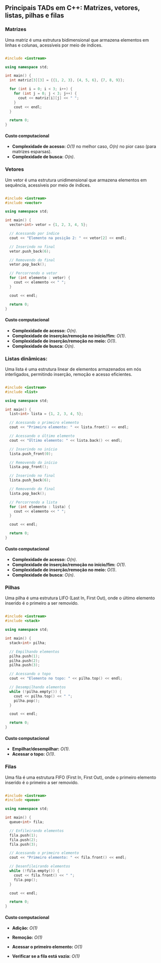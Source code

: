 ## Principais TADs em C++: Matrizes, vetores, listas, pilhas e filas

### Matrizes

Uma matriz é uma estrutura bidimensional que armazena elementos em linhas e colunas, acessíveis por meio de índices.

```c++

#include <iostream>

using namespace std;

int main() {
  int matriz[3][3] = {{1, 2, 3}, {4, 5, 6}, {7, 8, 9}};

  for (int i = 0; i < 3; i++) {
    for (int j = 0; j < 3; j++) {
      cout << matriz[i][j] << " ";
    }
    cout << endl;
  }

  return 0;
}
```

#### Custo computacional

* <b>Complexidade de acesso:</b> <i>O(1)</i> no melhor caso, <i>O(n)</i> no pior caso (para matrizes esparsas).
* <b>Complexidade de busca:</b> <i>O(n)</i>.

### Vetores

Um vetor é uma estrutura unidimensional que armazena elementos em sequência, acessíveis por meio de índices.

```c++

#include <iostream>
#include <vector>

using namespace std;

int main() {
  vector<int> vetor = {1, 2, 3, 4, 5};

  // Acessando por índice
  cout << "Elemento na posição 2: " << vetor[2] << endl;

  // Inserindo no final
  vetor.push_back(6);

  // Removendo do final
  vetor.pop_back();

  // Percorrendo o vetor
  for (int elemento : vetor) {
    cout << elemento << " ";
  }

  cout << endl;

  return 0;
}
```

#### Custo computacional

* <b>Complexidade de acesso:</b> <i>O(n)</i>.
* <b>Complexidade de inserção/remoção no início/fim:</b> <i>O(1)</i>.
* <b>Complexidade de inserção/remoção no meio:</b> <i>O(1)</i>.
* <b>Complexidade de busca:</b> <i>O(n)</i>.

### Listas dinâmicas:

Uma lista é uma estrutura linear de elementos armazenados em nós interligados, permitindo inserção, remoção e acesso eficientes.

```c++

#include <iostream>
#include <list>

using namespace std;

int main() {
  list<int> lista = {1, 2, 3, 4, 5};

  // Acessando o primeiro elemento
  cout << "Primeiro elemento: " << lista.front() << endl;

  // Acessando o último elemento
  cout << "Último elemento: " << lista.back() << endl;

  // Inserindo no início
  lista.push_front(0);

  // Removendo do início
  lista.pop_front();

  // Inserindo no final
  lista.push_back(6);

  // Removendo do final
  lista.pop_back();

  // Percorrendo a lista
  for (int elemento : lista) {
    cout << elemento << " ";
  }

  cout << endl;

  return 0;
}
```

#### Custo computacional

* <b>Complexidade de acesso:</b> <i>O(n)</i>.
* <b>Complexidade de inserção/remoção no início/fim:</b> <i>O(1)</i>.
* <b>Complexidade de inserção/remoção no meio:</b> <i>O(1)</i>.
* <b>Complexidade de busca:</b> <i>O(n)</i>.

### Pilhas

Uma pilha é uma estrutura LIFO (Last In, First Out), onde o último elemento inserido é o primeiro a ser removido.

```c++

#include <iostream>
#include <stack>

using namespace std;

int main() {
  stack<int> pilha;

  // Empilhando elementos
  pilha.push(1);
  pilha.push(2);
  pilha.push(3);

  // Acessando o topo
  cout << "Elemento no topo: " << pilha.top() << endl;

  // Desempilhando elementos
  while (!pilha.empty()) {
    cout << pilha.top() << " ";
    pilha.pop();
  }

  cout << endl;

  return 0;
}
```

#### Custo computacional

* <b>Empilhar/desempilhar:</b> <i>O(1)</i>.
* <b>Acessar o topo:</b> <i>O(1)</i>.

### Filas

Uma fila é uma estrutura FIFO (First In, First Out), onde o primeiro elemento inserido é o primeiro a ser removido.

```c++

#include <iostream>
#include <queue>

using namespace std;

int main() {
  queue<int> fila;

  // Enfileirando elementos
  fila.push(1);
  fila.push(2);
  fila.push(3);

  // Acessando o primeiro elemento
  cout << "Primeiro elemento: " << fila.front() << endl;

  // Desenfileirando elementos
  while (!fila.empty()) {
    cout << fila.front() << " ";
    fila.pop();
  }

  cout << endl;

  return 0;
}
```

#### Custo computacional

* <b>Adição:</b> <i>O(1)</i>

* <b>Remoção:</b> <i>O(1)</i>

* <b>Acessar o primeiro elemento:</b> <i>O(1)</i>

* <b>Verificar se a fila está vazia:</b> <i>O(1)</i>